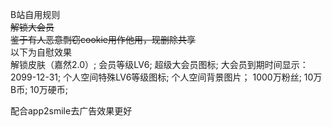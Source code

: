 B站自用规则<br />
<del>解锁大会员</del><br />
<del>鉴于有人恶意剽窃cookie用作他用，现删除共享</del><br />
以下为自慰效果<br />
解锁皮肤（嘉然2.0）;
会员等级LV6;
超级大会员图标;
大会员到期时间显示：2099-12-31;
个人空间特殊LV6等级图标;
个人空间背景图片；
1000万粉丝;
10万B币;
10万硬币;


配合app2smile去广告效果更好

